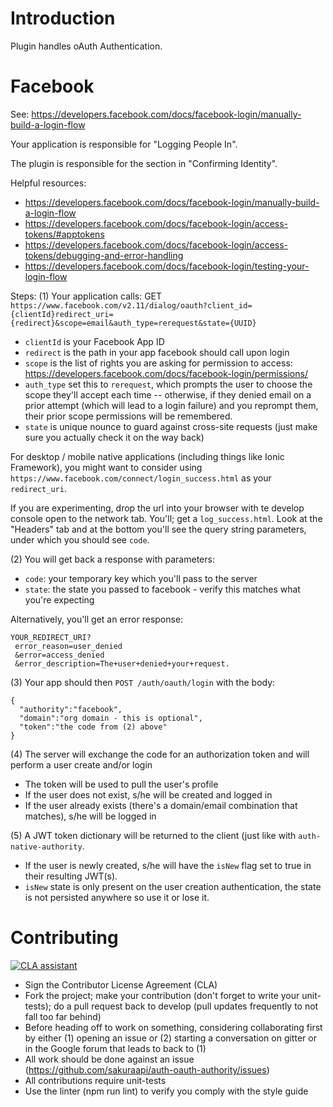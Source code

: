 # Introduction

Plugin handles oAuth Authentication.

# Facebook

See: https://developers.facebook.com/docs/facebook-login/manually-build-a-login-flow

Your application is responsible for "Logging People In".

The plugin is responsible for the section in "Confirming Identity".

Helpful resources:
* https://developers.facebook.com/docs/facebook-login/manually-build-a-login-flow
* https://developers.facebook.com/docs/facebook-login/access-tokens/#apptokens
* https://developers.facebook.com/docs/facebook-login/access-tokens/debugging-and-error-handling
* https://developers.facebook.com/docs/facebook-login/testing-your-login-flow


Steps:
(1) Your application calls: GET `https://www.facebook.com/v2.11/dialog/oauth?client_id={clientId}redirect_uri={redirect}&scope=email&auth_type=rerequest&state={UUID}`
    
* `clientId` is your Facebook App ID
* `redirect` is the path in your app facebook should call upon login
* `scope` is the list of rights you are asking for permission to access: https://developers.facebook.com/docs/facebook-login/permissions/
* `auth_type` set this to `rerequest`, which prompts the user to choose the scope they'll accept each time -- otherwise, if they denied email on a prior attempt (which will lead to a login failure) and you reprompt them, their prior scope permissions will be remembered.
* `state` is unique nounce to guard against cross-site requests (just make sure you actually check it on the way back)
  
   
For desktop / mobile native applications (including things like Ionic Framework), you might want to consider using `https://www.facebook.com/connect/login_success.html` as your `redirect_uri`.

If you are experimenting, drop the url into your browser with te develop console open to the network tab. You'll; get a `log_success.html`. Look at the "Headers" tab and at the bottom you'll see the query string parameters, under which you should see `code`.

(2) You will get back a response with parameters:

* `code`: your temporary key which you'll pass to the server
* `state`: the state you passed to facebook - verify this matches what you're expecting

Alternatively, you'll get an error response:
```
YOUR_REDIRECT_URI?
 error_reason=user_denied
 &error=access_denied
 &error_description=The+user+denied+your+request.
```

(3) Your app should then `POST /auth/oauth/login` with the body:
```
{
  "authority":"facebook",
  "domain":"org domain - this is optional",
  "token":"the code from (2) above"
}
```

(4) The server will exchange the code for an authorization token and will perform a user create and/or login

* The token will be used to pull the user's profile
* If the user does not exist, s/he will be created and logged in
* If the user already exists (there's a domain/email combination that matches), s/he will be logged in

(5) A JWT token dictionary will be returned to the client (just like with `auth-native-authority`. 

* If the user is newly created, s/he will have the `isNew` flag set to true in their resulting JWT(s).
* `isNew` state is only present on the user creation authentication, the state is not persisted anywhere so use it or lose it.

# Contributing
[![CLA assistant](https://cla-assistant.io/readme/badge/sakuraapi/auth-oauth-authority)](https://cla-assistant.io/sakuraapi/auth-oauth-authority)

* Sign the Contributor License Agreement (CLA)
* Fork the project; make your contribution (don't forget to write your unit-tests); do a pull request back to develop (pull updates frequently to not fall too far behind)
* Before heading off to work on something, considering collaborating first by either (1) opening an issue or (2) starting a conversation on gitter or in the Google forum that leads to back to (1)
* All work should be done against an issue (https://github.com/sakuraapi/auth-oauth-authority/issues)
* All contributions require unit-tests
* Use the linter (npm run lint) to verify you comply with the style guide
